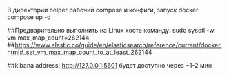 В директории helper рабочий compose и конфиги, запуск docker compose up -d




##Предварительно выполнить на Linux хосте команду: sudo sysctl -w vm.max_map_count=262144
##https://www.elastic.co/guide/en/elasticsearch/reference/current/docker.html#_set_vm_max_map_count_to_at_least_262144

##kibana address: http://127.0.0.1:5601 будет доступно через ~1-2 мин
